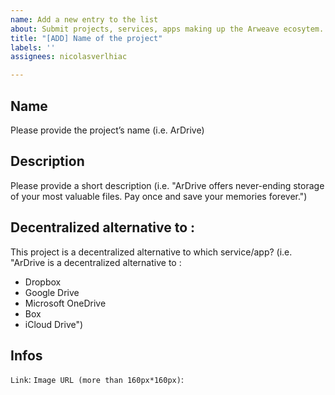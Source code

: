 ```yaml
---
name: Add a new entry to the list
about: Submit projects, services, apps making up the Arweave ecosytem.
title: "[ADD] Name of the project"
labels: ''
assignees: nicolasverlhiac

---
```


## Name

Please provide the project’s name (i.e. ArDrive)

## Description

Please provide a short description (i.e. "ArDrive offers never-ending storage of your most valuable files. Pay once and save your memories forever.")

## Decentralized alternative to :

This project is a decentralized alternative to which service/app?
(i.e. "ArDrive is a decentralized alternative to : 
* Dropbox
* Google Drive
* Microsoft OneDrive
* Box 
* iCloud Drive")

## Infos

`Link`:
`Image URL (more than 160px*160px)`:
